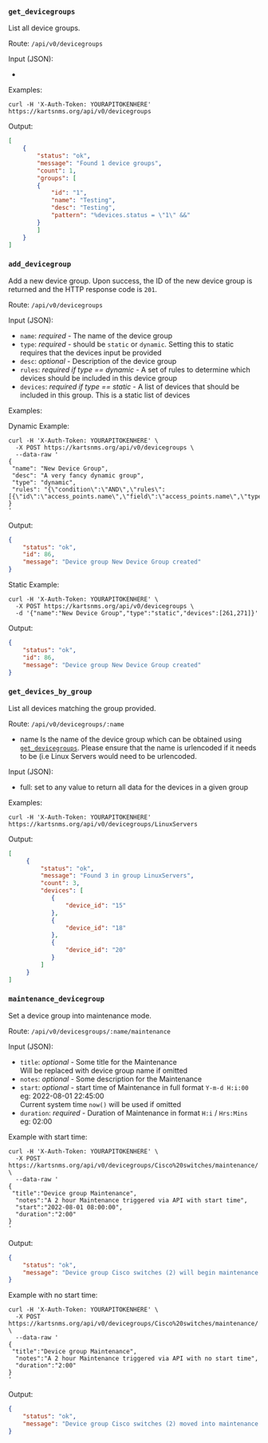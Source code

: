 ### `get_devicegroups`

List all device groups.

Route: `/api/v0/devicegroups`

Input (JSON):

  -

Examples:

```curl
curl -H 'X-Auth-Token: YOURAPITOKENHERE' https://kartsnms.org/api/v0/devicegroups
```

Output:

```json
[
    {
        "status": "ok",
        "message": "Found 1 device groups",
        "count": 1,
        "groups": [
        {
            "id": "1",
            "name": "Testing",
            "desc": "Testing",
            "pattern": "%devices.status = \"1\" &&"
        }
        ]
    }
]
```

### `add_devicegroup`

Add a new device group. Upon success, the ID of the new device group is returned
and the HTTP response code is `201`.

Route: `/api/v0/devicegroups`

Input (JSON):

- `name`: *required* - The name of the device group
- `type`: *required* - should be `static` or `dynamic`. Setting this to static
  requires that the devices input be provided
- `desc`: *optional* - Description of the device group
- `rules`: *required if type == dynamic* - A set of rules to determine which
  devices should be included in this device group
- `devices`: *required if type == static* - A list of devices that should be
  included in this group. This is a static list of devices

Examples:

Dynamic Example:

```curl
curl -H 'X-Auth-Token: YOURAPITOKENHERE' \
  -X POST https://kartsnms.org/api/v0/devicegroups \
  --data-raw '
{
 "name": "New Device Group", 
 "desc": "A very fancy dynamic group",
 "type": "dynamic", 
 "rules": "{\"condition\":\"AND\",\"rules\":[{\"id\":\"access_points.name\",\"field\":\"access_points.name\",\"type\":\"string\",\"input\":\"text\",\"operator\":\"equal\",\"value\":\"accesspoint1\"}],\"valid\":true}"
}
'
```

Output:

```json
{
    "status": "ok",
    "id": 86,
    "message": "Device group New Device Group created"
}
```

Static Example:

```curl
curl -H 'X-Auth-Token: YOURAPITOKENHERE' \
  -X POST https://kartsnms.org/api/v0/devicegroups \
  -d '{"name":"New Device Group","type":"static","devices":[261,271]}'
```

Output:

```json
{
    "status": "ok",
    "id": 86,
    "message": "Device group New Device Group created"
}
```


### `get_devices_by_group`

List all devices matching the group provided.

Route: `/api/v0/devicegroups/:name`

- name Is the name of the device group which can be obtained using
  [`get_devicegroups`](#function-get_devicegroups). Please ensure that
  the name is urlencoded if it needs to be (i.e Linux Servers would
  need to be urlencoded.

Input (JSON):

- full: set to any value to return all data for the devices in a given group

Examples:

```curl
curl -H 'X-Auth-Token: YOURAPITOKENHERE' https://kartsnms.org/api/v0/devicegroups/LinuxServers
```

Output:

```json
[
     {
         "status": "ok",
         "message": "Found 3 in group LinuxServers",
         "count": 3,
         "devices": [
            {
                "device_id": "15"
            },
            {
                "device_id": "18"
            },
            {
                "device_id": "20"
            }
         ]
     }
]
```

### `maintenance_devicegroup`

Set a device group into maintenance mode.

Route: `/api/v0/devicesgroups/:name/maintenance`

Input (JSON):

- `title`: *optional* - Some title for the Maintenance  
  Will be replaced with device group name if omitted
- `notes`: *optional* - Some description for the Maintenance
- `start`: *optional* - start time of Maintenance in full format `Y-m-d H:i:00`  
  eg: 2022-08-01 22:45:00  
  Current system time `now()` will be used if omitted
- `duration`: *required* - Duration of Maintenance in format `H:i` / `Hrs:Mins`  
  eg: 02:00

Example with start time:

```curl
curl -H 'X-Auth-Token: YOURAPITOKENHERE' \
  -X POST https://kartsnms.org/api/v0/devicegroups/Cisco%20switches/maintenance/ \
  --data-raw '
{
 "title":"Device group Maintenance",
  "notes":"A 2 hour Maintenance triggered via API with start time",
  "start":"2022-08-01 08:00:00",
  "duration":"2:00"
}
'
```

Output:

```json
{
    "status": "ok",
    "message": "Device group Cisco switches (2) will begin maintenance mode at 2022-08-01 22:45:00 for 2:00h"
}
```

Example with no start time:

```curl
curl -H 'X-Auth-Token: YOURAPITOKENHERE' \
  -X POST https://kartsnms.org/api/v0/devicegroups/Cisco%20switches/maintenance/ \
  --data-raw '
{
 "title":"Device group Maintenance",
  "notes":"A 2 hour Maintenance triggered via API with no start time",
  "duration":"2:00"
}
'
```

Output:

```json
{
    "status": "ok",
    "message": "Device group Cisco switches (2) moved into maintenance mode for 2:00h"
}
```


